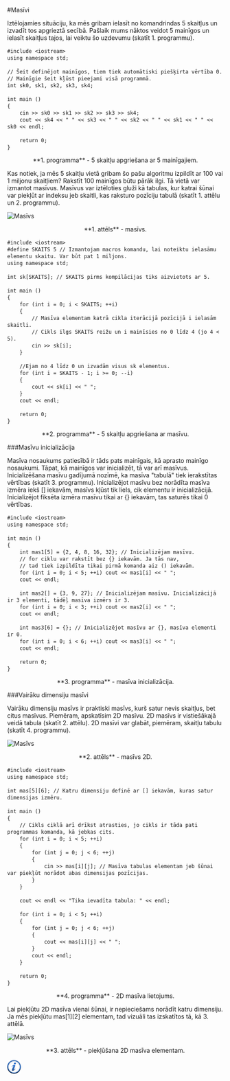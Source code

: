 #Masīvi

Iztēlojamies situāciju, ka mēs gribam ielasīt no komandrindas 5 skaitļus un izvadīt tos apgrieztā secībā. Pašlaik mums nāktos veidot 5 mainīgos un ielasīt skaitļus tajos, lai veiktu šo uzdevumu (skatīt 1. programmu).

```
#include <iostream>
using namespace std;

// Šeit definējot mainīgos, tiem tiek automātiski piešķirta vērtība 0.
// Mainīgie šeit kļūst pieejami visā programmā.
int sk0, sk1, sk2, sk3, sk4;

int main ()
{
    cin >> sk0 >> sk1 >> sk2 >> sk3 >> sk4;
    cout << sk4 << " " << sk3 << " " << sk2 << " " << sk1 << " " << sk0 << endl;

    return 0;
}
```

<center>**1. programma** - 5 skaitļu apgriešana ar 5 mainīgajiem.</center>

Kas notiek, ja mēs 5 skaitļu vietā gribam šo pašu algoritmu izpildīt ar 100 vai 1 miljonu skaitļiem? Rakstīt 100 mainīgos būtu pārāk ilgi. Tā vietā var izmantot masīvus. Masīvus var iztēloties gluži kā tabulas, kur katrai šūnai var piekļūt ar indeksu jeb skaitli, kas raksturo pozīciju tabulā (skatīt 1. attēlu un 2. programmu).

![Masīvs](/media/theory/masivs.png)

<center>**1. attēls** - masīvs.</center>

```
#include <iostream>
#define SKAITS 5 // Izmantojam macros komandu, lai noteiktu ielasāmu elementu skaitu. Var būt pat 1 miljons.
using namespace std;

int sk[SKAITS]; // SKAITS pirms kompilācijas tiks aizvietots ar 5.

int main ()
{
    for (int i = 0; i < SKAITS; ++i)
    {
        // Masīva elementam katrā cikla iterācijā pozīcijā i ielasām skaitli.
        // Cikls ilgs SKAITS reižu un i mainīsies no 0 līdz 4 (jo 4 < 5).
        cin >> sk[i];
    }

    //Ejam no 4 līdz 0 un izvadām visus sk elementus.
    for (int i = SKAITS - 1; i >= 0; --i)
    {
        cout << sk[i] << " ";
    }
    cout << endl;

    return 0;
}
```

<center>**2. programma** - 5 skaitļu apgriešana ar masīvu.</center>

###Masīvu inicializācija

Masīva nosaukums patiesībā ir tāds pats mainīgais, kā aprasto mainīgo nosaukumi. Tāpat, kā mainīgos var inicializēt, tā var arī masīvus. Inicializēšana masīvu gadījumā nozīmē, ka masīva "tabulā" tiek ierakstītas vērtības (skatīt 3. programmu). Inicializējot masīvu bez norādīta masīva izmēra iekš [] iekavām, masīvs kļūst tik liels, cik elementu ir inicializācijā. Inicializējot fiksēta izmēra masīvu tikai ar {} iekavām, tas saturēs tikai 0 vērtības.

```
#include <iostream>
using namespace std;

int main ()
{
    int mas1[5] = {2, 4, 8, 16, 32}; // Inicializējam masīvu.
    // for ciklu var rakstīt bez {} iekavām. Ja tās nav,
    // tad tiek izpildīta tikai pirmā komanda aiz () iekavām.
    for (int i = 0; i < 5; ++i) cout << mas1[i] << " ";
    cout << endl;

    int mas2[] = {3, 9, 27}; // Inicializējam masīvu. Inicializācijā ir 3 elementi, tādēļ masīva izmērs ir 3.
    for (int i = 0; i < 3; ++i) cout << mas2[i] << " ";
    cout << endl;

    int mas3[6] = {}; // Inicializējot masīvu ar {}, masīva elementi ir 0.
    for (int i = 0; i < 6; ++i) cout << mas3[i] << " ";
    cout << endl;

    return 0;
}
```

<center>**3. programma** - masīva inicializācija.</center>

###Vairāku dimensiju masīvi

Vairāku dimensiju masīvs ir praktiski masīvs, kurš satur nevis skaitļus, bet citus masīvus. Piemēram, apskatīsim 2D masīvu. 2D masīvs ir vistiešākajā veidā tabula (skatīt 2. attēlu). 2D masīvi var glabāt, piemēram, skaitļu tabulu (skatīt 4. programmu).

![Masīvs](/media/theory/masivs_2d.png)

<center>**2. attēls** - masīvs 2D.</center>

```
#include <iostream>
using namespace std;

int mas[5][6]; // Katru dimensiju definē ar [] iekavām, kuras satur dimensijas izmēru.

int main ()
{
    // Cikls ciklā arī drīkst atrasties, jo cikls ir tāda pati programmas komanda, kā jebkas cits.
    for (int i = 0; i < 5; ++i)
    {
        for (int j = 0; j < 6; ++j)
        {
            cin >> mas[i][j]; // Masīva tabulas elementam jeb šūnai var piekļūt norādot abas dimensijas pozīcijas.
        }
    }

    cout << endl << "Tika ievadīta tabula: " << endl;

    for (int i = 0; i < 5; ++i)
    {
        for (int j = 0; j < 6; ++j)
        {
            cout << mas[i][j] << " ";
        }
        cout << endl;
    }

    return 0;
}
```

<center>**4. programma** - 2D masīva lietojums.</center>

Lai piekļūtu 2D masīva vienai šūnai, ir nepieciešams norādīt katru dimensiju. Ja mēs piekļūtu mas[1][2] elementam, tad vizuāli tas izskatītos tā, kā 3. attēlā.

![Masīvs](/media/theory/masivs_2d_access.png)

<center>**3. attēls** - piekļūšana 2D masīva elementam.</center>

<a href="http://www.cplusplus.com/doc/tutorial/arrays/" target="_blank">![Vairāk informācija](/media/theory/information.png)</a>